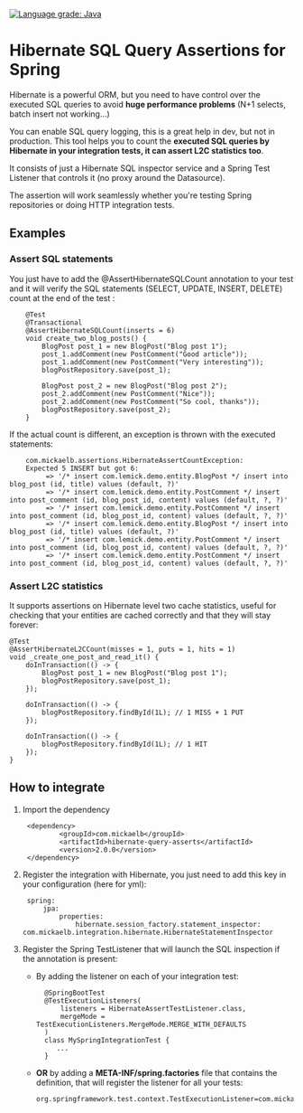 [![Language grade: Java](https://img.shields.io/lgtm/grade/java/g/Lemick/hibernate-spring-sql-query-count.svg?logo=lgtm&logoWidth=18)](https://lgtm.com/projects/g/Lemick/hibernate-spring-sql-query-count/context:java)
# Hibernate SQL Query Assertions for Spring

Hibernate is a powerful ORM, but you need to have control over the executed SQL queries to avoid **huge performance problems** (N+1 selects, batch insert not working...) 

You can enable SQL query logging, this is a great help in dev, but not in production. This tool helps you to count the **executed SQL queries by Hibernate in your integration tests, it can assert L2C statistics too**.

It consists of just a Hibernate SQL inspector service and a Spring Test Listener that controls it (no proxy around the Datasource).

The assertion will work seamlessly whether you're testing Spring repositories or doing HTTP integration tests.

## Examples

### Assert SQL statements

You just have to add the @AssertHibernateSQLCount annotation to your test and it will verify the SQL statements (SELECT, UPDATE, INSERT, DELETE) count at the end of the test :


        @Test
        @Transactional
        @AssertHibernateSQLCount(inserts = 6)
        void create_two_blog_posts() {
            BlogPost post_1 = new BlogPost("Blog post 1");
            post_1.addComment(new PostComment("Good article"));
            post_1.addComment(new PostComment("Very interesting"));
            blogPostRepository.save(post_1);
    
            BlogPost post_2 = new BlogPost("Blog post 2");
            post_2.addComment(new PostComment("Nice"));
            post_2.addComment(new PostComment("So cool, thanks"));
            blogPostRepository.save(post_2);
        }

If the actual count is different, an exception is thrown with the executed statements:
    
        com.mickaelb.assertions.HibernateAssertCountException: 
        Expected 5 INSERT but got 6:
             => '/* insert com.lemick.demo.entity.BlogPost */ insert into blog_post (id, title) values (default, ?)'
             => '/* insert com.lemick.demo.entity.PostComment */ insert into post_comment (id, blog_post_id, content) values (default, ?, ?)'
             => '/* insert com.lemick.demo.entity.PostComment */ insert into post_comment (id, blog_post_id, content) values (default, ?, ?)'
             => '/* insert com.lemick.demo.entity.BlogPost */ insert into blog_post (id, title) values (default, ?)'
             => '/* insert com.lemick.demo.entity.PostComment */ insert into post_comment (id, blog_post_id, content) values (default, ?, ?)'
             => '/* insert com.lemick.demo.entity.PostComment */ insert into post_comment (id, blog_post_id, content) values (default, ?, ?)'

### Assert L2C statistics

It supports assertions on Hibernate level two cache statistics, useful for checking that your entities are cached correctly and that they will stay forever:

    @Test
    @AssertHibernateL2CCount(misses = 1, puts = 1, hits = 1)
    void _create_one_post_and_read_it() {
        doInTransaction(() -> {
            BlogPost post_1 = new BlogPost("Blog post 1");
            blogPostRepository.save(post_1);
        });

        doInTransaction(() -> {
            blogPostRepository.findById(1L); // 1 MISS + 1 PUT
        });

        doInTransaction(() -> {
            blogPostRepository.findById(1L); // 1 HIT
        });
    }
    
## How to integrate
1. Import the dependency

        <dependency>
                <groupId>com.mickaelb</groupId>
                <artifactId>hibernate-query-asserts</artifactId>
                <version>2.0.0</version>
        </dependency>

2. Register the integration with Hibernate, you just need to add this key in your configuration (here for yml):

        spring:
            jpa:
                properties:
                    hibernate.session_factory.statement_inspector: com.mickaelb.integration.hibernate.HibernateStatementInspector

3. Register the Spring TestListener that will launch the SQL inspection if the annotation is present:

    * By adding the listener on each of your integration test: 

    	    @SpringBootTest
            @TestExecutionListeners(
    	        listeners = HibernateAssertTestListener.class, 
    	        mergeMode = TestExecutionListeners.MergeMode.MERGE_WITH_DEFAULTS
    	    )
    	    class MySpringIntegrationTest {
    	       ...
    	    }
	
    * **OR** by adding a **META-INF/spring.factories** file that contains the definition, that will register the listener for all your tests:

	      org.springframework.test.context.TestExecutionListener=com.mickaelb.integration.spring.HibernateAssertTestListener

